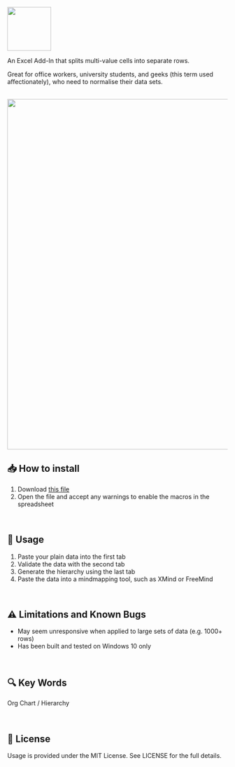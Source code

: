 <br />

<img src="https://i.ibb.co/YdrQQYx/Icon-Text-To-Rows-For-Excel.png" height="100" />

<br />

An Excel Add-In that splits multi-value cells into separate rows.

Great for office workers, university students, and geeks (this term used affectionately), who need to normalise their data sets.

<br />

<img src="https://i.ibb.co/k30hHDf/Screenshot-Ribbon-7000.png" width="800" />

<br />

## 📥 How to install
1. Download <a href="https://github.com/cainhill/Excel-To-Tree/blob/main/excel-to-tree-v10.xlsm">this file</a>
2. Open the file and accept any warnings to enable the macros in the spreadsheet

<br />

## 📝 Usage

1. Paste your plain data into the first tab
2. Validate the data with the second tab
3. Generate the hierarchy using the last tab
4. Paste the data into a mindmapping tool, such as XMind or FreeMind

<br />

## ⚠️ Limitations and Known Bugs

- May seem unresponsive when applied to large sets of data (e.g. 1000+ rows)
- Has been built and tested on Windows 10 only

<br />

## 🔍 Key Words

Org Chart / Hierarchy

<br />

## 🎨 License

Usage is provided under the MIT License. See LICENSE for the full details.

<br />
